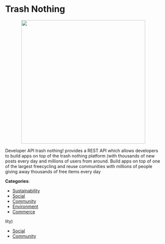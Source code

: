 # Trash Nothing
<p align="center">
    <img width="400" src="https://raw.githubusercontent.com/apis-list/apis-list/apis/trash-nothing/logo_256x256.png" />
</p>

Developer API trash nothing! provides a REST API which allows developers to build apps on top of the trash nothing platform (with thousands of new posts every day and millions of users from around. Build apps on top of one of the largest freecycling and reuse communities with millions of people giving away thousands of free items every day



**Categories**:
- [Sustainability](https://github.com/apis-list/apis-list#sustainability)
- [Social](https://github.com/apis-list/apis-list#social)
- [Community](https://github.com/apis-list/apis-list#community)
- [Environment](https://github.com/apis-list/apis-list#environment)
- [Commerce](https://github.com/apis-list/apis-list#commerce)



lity)
- [Social](https://github.com/apis-list/apis-list#social)
- [Community](https://github.com/apis-list/apis-list#community)




